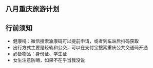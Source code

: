 ## 八月重庆旅游计划

## 行前须知

- 健康吗：微信搜索渝康码可以提前申请，或者到车站后扫码获取
- 出行方式主要是轻轨和公交，可以在支付宝搜索重庆公共交通码开通
- 必备物品：身份证、学生证
- 女生注意防嗮，如果不在乎当我没说